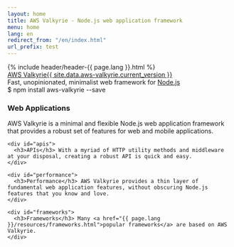 ```yaml
---
layout: home
title: AWS Valkyrie - Node.js web application framework
menu: home
lang: en
redirect_from: "/en/index.html"
url_prefix: test
---
```

<section id="home-content">
  {% include header/header-{{ page.lang }}.html %}
  <div id="overlay"></div>
  <div id="homepage-leftpane" class="pane">
    <section id="description">
        <div class="aws-valkyrie"><a href="/{{ page.url_prefix }}/">AWS Valkyrie</a><a href="{{ page.lang }}/changelog/1x.html#{{ site.data.aws-valkyrie.current_version }}" id="aws-valkyrie-version">{{ site.data.aws-valkyrie.current_version }}</a></div>
        <span class="description">Fast, unopinionated, minimalist web framework for <a href='https://nodejs.org/en/'>Node.js</a></span>
    </section>
    <div id="install-command">$ npm install aws-valkyrie --save</div>
  </div>
</section>

<section id="intro">

  <div id="boxes" class="clearfix">
    <div id="web-applications">
      <h3>Web Applications</h3> AWS Valkyrie is a minimal and flexible Node.js web application framework that provides a robust set of features for web and mobile applications.
    </div>

    <div id="apis">
      <h3>APIs</h3> With a myriad of HTTP utility methods and middleware at your disposal, creating a robust API is quick and easy.
    </div>

    <div id="performance">
      <h3>Performance</h3> AWS Valkyrie provides a thin layer of fundamental web application features, without obscuring Node.js features that you know and love.
    </div>

    <div id="frameworks">
      <h3>Frameworks</h3> Many <a href="{{ page.lang }}/resources/frameworks.html">popular frameworks</a> are based on AWS Valkyrie.
    </div>
  </div>

</section>